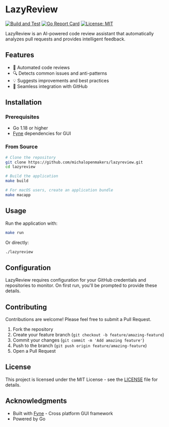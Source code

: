 # LazyReview

[![Build and Test](https://github.com/michalopenmakers/lazyreview/actions/workflows/build-and-test.yml/badge.svg)](https://github.com/michalopenmakers/lazyreview/actions/workflows/build-and-test.yml)
[![Go Report Card](https://goreportcard.com/badge/github.com/michalopenmakers/lazyreview)](https://goreportcard.com/report/github.com/michalopenmakers/lazyreview)
[![License: MIT](https://img.shields.io/badge/License-MIT-blue.svg)](https://opensource.org/licenses/MIT)

LazyReview is an AI-powered code review assistant that automatically analyzes pull requests and provides intelligent feedback.

## Features

- 🤖 Automated code reviews
- 🔍 Detects common issues and anti-patterns
- 💡 Suggests improvements and best practices
- 🚀 Seamless integration with GitHub

## Installation

### Prerequisites

- Go 1.18 or higher
- [Fyne](https://fyne.io/) dependencies for GUI

### From Source

```bash
# Clone the repository
git clone https://github.com/michalopenmakers/lazyreview.git
cd lazyreview

# Build the application
make build

# For macOS users, create an application bundle
make macapp
```

## Usage

Run the application with:

```bash
make run
```

Or directly:

```bash
./lazyreview
```

## Configuration

LazyReview requires configuration for your GitHub credentials and repositories to monitor. On first run, you'll be prompted to provide these details.

## Contributing

Contributions are welcome! Please feel free to submit a Pull Request.

1. Fork the repository
2. Create your feature branch (`git checkout -b feature/amazing-feature`)
3. Commit your changes (`git commit -m 'Add amazing feature'`)
4. Push to the branch (`git push origin feature/amazing-feature`)
5. Open a Pull Request

## License

This project is licensed under the MIT License - see the [LICENSE](LICENSE) file for details.

## Acknowledgments

- Built with [Fyne](https://fyne.io/) - Cross platform GUI framework
- Powered by Go
